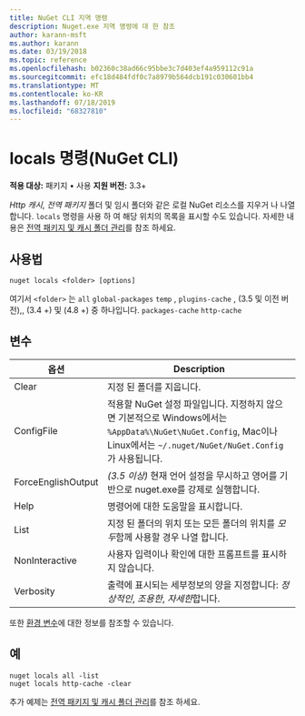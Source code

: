 ```yaml
---
title: NuGet CLI 지역 명령
description: Nuget.exe 지역 명령에 대 한 참조
author: karann-msft
ms.author: karann
ms.date: 03/19/2018
ms.topic: reference
ms.openlocfilehash: b02360c38ad66c95bbe3c7d403ef4a959112c91a
ms.sourcegitcommit: efc18d484fdf0c7a8979b564dcb191c030601bb4
ms.translationtype: MT
ms.contentlocale: ko-KR
ms.lasthandoff: 07/18/2019
ms.locfileid: "68327810"
---
```

# <a name="locals-command-nuget-cli"></a>locals 명령(NuGet CLI)

**적용 대상:** 패키지 &bullet; 사용 **지원 버전:** 3.3+

*Http 캐시*, *전역 패키지* 폴더 및 임시 폴더와 같은 로컬 NuGet 리소스를 지우거 나 나열 합니다. `locals` 명령을 사용 하 여 해당 위치의 목록을 표시할 수도 있습니다. 자세한 내용은 [전역 패키지 및 캐시 폴더 관리](../../consume-packages/managing-the-global-packages-and-cache-folders.md)를 참조 하세요.

## <a name="usage"></a>사용법

```cli
nuget locals <folder> [options]
```

여기서 `<folder>` 는 `all` `global-packages` `temp` , `plugins-cache`    , (3.5 및 이전 버전),, (3.4 +) 및 (4.8 +) 중 하나입니다. `packages-cache` `http-cache`

## <a name="options"></a>변수

| 옵션 | Description |
| --- | --- |
| Clear | 지정 된 폴더를 지웁니다. |
| ConfigFile | 적용할 NuGet 설정 파일입니다. 지정하지 않으면 기본적으로 Windows에서는 `%AppData%\NuGet\NuGet.Config`, Mac이나 Linux에서는 `~/.nuget/NuGet/NuGet.Config`가 사용됩니다.|
| ForceEnglishOutput | *(3.5 이상)*  현재 언어 설정을 무시하고 영어를 기반으로 nuget.exe를 강제로 실행합니다. |
| Help | 명령어에 대한 도움말을 표시합니다. |
| List | 지정 된 폴더의 위치 또는 모든 폴더의 위치를 *모두*함께 사용할 경우 나열 합니다. |
| NonInteractive | 사용자 입력이나 확인에 대한 프롬프트를 표시하지 않습니다. |
| Verbosity | 출력에 표시되는 세부정보의 양을 지정합니다: *정상적인*, *조용한*, *자세한*합니다. |

또한 [환경 변수](cli-ref-environment-variables.md)에 대한 정보를 참조할 수 있습니다.

## <a name="examples"></a>예

```cli
nuget locals all -list
nuget locals http-cache -clear
```

추가 예제는 [전역 패키지 및 캐시 폴더 관리](../../consume-packages/managing-the-global-packages-and-cache-folders.md)를 참조 하세요.
